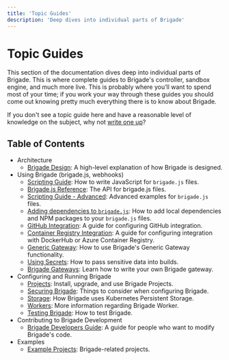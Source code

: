 ```yaml
---
title: 'Topic Guides'
description: 'Deep dives into individual parts of Brigade'
---
```


# Topic Guides

This section of the documentation dives deep into individual parts of Brigade. This is where complete guides to Brigade's controller, sandbox engine, and much more live. This is probably where you’ll want to spend most of your time; if you work your way through these guides you should come out knowing pretty much everything there is to know about Brigade.

If you don't see a topic guide here and have a reasonable level of knowledge on the subject, why not [write one up][write]?

## Table of Contents

- Architecture
  - [Brigade Design](design): A high-level explanation of how Brigade is designed.
- Using Brigade (brigade.js, webhooks)
  - [Scripting Guide](scripting): How to write JavaScript for `brigade.js` files.
  - [Brigade.js Reference](javascript): The API for brigade.js files.
  - [Scripting Guide - Advanced](scripting_advanced): Advanced examples for `brigade.js` files.
  - [Adding dependencies to `brigade.js`](dependencies): How to add local dependencies and NPM packages to your `brigade.js` files.
  - [GitHub Integration](github): A guide for configuring GitHub integration.
  - [Container Registry Integration](dockerhub): A guide for configuring integration with DockerHub or Azure Container Registry.
  - [Generic Gateway](genericgateway): How to use Brigade's Generic Gateway functionality.
  - [Using Secrets](secrets): How to pass sensitive data into builds.
  - [Brigade Gateways](gateways): Learn how to write your own Brigade gateway.
- Configuring and Running Brigade
  - [Projects](projects): Install, upgrade, and use Brigade Projects.
  - [Securing Brigade](security): Things to consider when configuring Brigade.
  - [Storage](storage): How Brigade uses Kubernetes Persistent Storage.
  - [Workers](workers): More information regarding Brigade Worker.
  - [Testing Brigade](testing): How to test Brigade.
- Contributing to Brigade Development
  - [Brigade Developers Guide](developers): A guide for people who want to modify Brigade's
    code.
- Examples
  - [Example Projects](../index/#technical): Brigade-related projects.



[write]: https://github.com/Azure/brigade/new/master/content/docs/topics